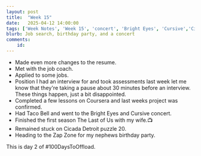 ```yaml
---
layout: post
title:  "Week 15"
date:   2025-04-12 14:00:00
tags: ['Week Notes', 'Week 15', 'concert', 'Bright Eyes', 'Cursive','Cicada Detroit']
blurb: Job search, birthday party, and a concert
comments:
    id: 
---
```


<!--more-->

* Made even more changes to the resume.
* Met with the job coach.
* Applied to some jobs.
* Position I had an interview for and took assessments last week let me know that they're taking a pause about 30 minutes before an interview. These things happen, just a bit disappointed.
* Completed a few lessons on Coursera and last weeks project was confirmed.
* Had Taco Bell and went to the Bright Eyes and Cursive concert.
* Finished the first season The Last of Us with my wife.📺
* Remained stuck on Cicada Detroit puzzle 20.
* Heading to the Zap Zone for my nephews birthday party.

This is day 2 of #100DaysToOffload.
